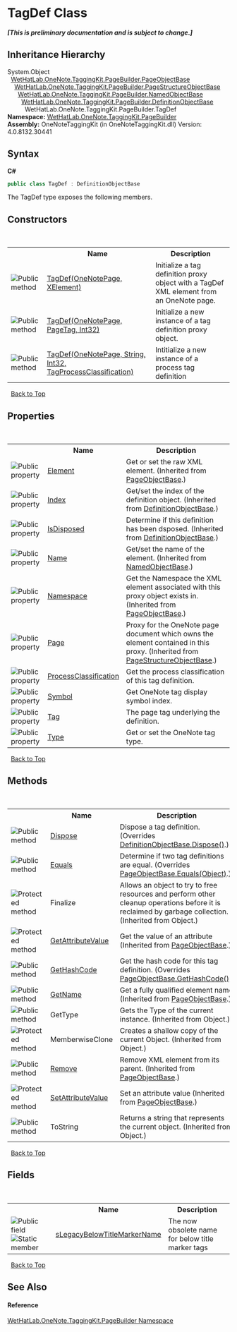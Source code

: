 # TagDef Class
 _**\[This is preliminary documentation and is subject to change.\]**_


## Inheritance Hierarchy
System.Object<br />&nbsp;&nbsp;<a href="10522ffc-023c-fe2b-d07f-22ef617cb6f6">WetHatLab.OneNote.TaggingKit.PageBuilder.PageObjectBase</a><br />&nbsp;&nbsp;&nbsp;&nbsp;<a href="9614e26d-4f3e-ec75-682e-cd6e5bcdf145">WetHatLab.OneNote.TaggingKit.PageBuilder.PageStructureObjectBase</a><br />&nbsp;&nbsp;&nbsp;&nbsp;&nbsp;&nbsp;<a href="7bde9ceb-dc08-2b51-f5fc-bd8ac9d410c3">WetHatLab.OneNote.TaggingKit.PageBuilder.NamedObjectBase</a><br />&nbsp;&nbsp;&nbsp;&nbsp;&nbsp;&nbsp;&nbsp;&nbsp;<a href="01a6f6f8-9cda-e956-272e-3b49a8fafa46">WetHatLab.OneNote.TaggingKit.PageBuilder.DefinitionObjectBase</a><br />&nbsp;&nbsp;&nbsp;&nbsp;&nbsp;&nbsp;&nbsp;&nbsp;&nbsp;&nbsp;WetHatLab.OneNote.TaggingKit.PageBuilder.TagDef<br />
**Namespace:**&nbsp;<a href="56352230-71f2-f4b7-63a8-983965663af5">WetHatLab.OneNote.TaggingKit.PageBuilder</a><br />**Assembly:**&nbsp;OneNoteTaggingKit (in OneNoteTaggingKit.dll) Version: 4.0.8132.30441

## Syntax

**C#**<br />
``` C#
public class TagDef : DefinitionObjectBase
```

The TagDef type exposes the following members.


## Constructors
&nbsp;<table><tr><th></th><th>Name</th><th>Description</th></tr><tr><td>![Public method](media/pubmethod.gif "Public method")</td><td><a href="d0c3565d-84cd-0a9e-a4d1-30b7dc6d9bb0">TagDef(OneNotePage, XElement)</a></td><td>
Initialize a tag definition proxy object with a TagDef XML element from an OneNote page.</td></tr><tr><td>![Public method](media/pubmethod.gif "Public method")</td><td><a href="da0e6e12-0ad2-25d5-5257-34bf4988a7e7">TagDef(OneNotePage, PageTag, Int32)</a></td><td>
Initialize a new instance of a tag definition proxy object.</td></tr><tr><td>![Public method](media/pubmethod.gif "Public method")</td><td><a href="88532ed2-23eb-4467-c8e2-55c34430fc8b">TagDef(OneNotePage, String, Int32, TagProcessClassification)</a></td><td>
Intitialize a new instance of a process tag definition</td></tr></table>&nbsp;
<a href="#tagdef-class">Back to Top</a>

## Properties
&nbsp;<table><tr><th></th><th>Name</th><th>Description</th></tr><tr><td>![Public property](media/pubproperty.gif "Public property")</td><td><a href="b1355277-06a2-7c7b-8423-2a3d979b9e32">Element</a></td><td>
Get or set the raw XML element.
 (Inherited from <a href="10522ffc-023c-fe2b-d07f-22ef617cb6f6">PageObjectBase</a>.)</td></tr><tr><td>![Public property](media/pubproperty.gif "Public property")</td><td><a href="a8ee8e8c-ba62-f62a-6ae7-1cc7eecb978a">Index</a></td><td>
Get/set the index of the definition object.
 (Inherited from <a href="01a6f6f8-9cda-e956-272e-3b49a8fafa46">DefinitionObjectBase</a>.)</td></tr><tr><td>![Public property](media/pubproperty.gif "Public property")</td><td><a href="b4e3d91f-53e8-19af-de3d-ef879300f1a0">IsDisposed</a></td><td>
Determine if this definition has been dsposed.
 (Inherited from <a href="01a6f6f8-9cda-e956-272e-3b49a8fafa46">DefinitionObjectBase</a>.)</td></tr><tr><td>![Public property](media/pubproperty.gif "Public property")</td><td><a href="9298a3af-e6c3-905a-d1c8-8960d9fb4deb">Name</a></td><td>
Get/set the name of the element.
 (Inherited from <a href="7bde9ceb-dc08-2b51-f5fc-bd8ac9d410c3">NamedObjectBase</a>.)</td></tr><tr><td>![Public property](media/pubproperty.gif "Public property")</td><td><a href="f3e4f694-8098-5550-71ff-8ae66afd9f7a">Namespace</a></td><td>
Get the Namespace the XML element associated with this proxy object exists in.
 (Inherited from <a href="10522ffc-023c-fe2b-d07f-22ef617cb6f6">PageObjectBase</a>.)</td></tr><tr><td>![Public property](media/pubproperty.gif "Public property")</td><td><a href="66f538ed-fce0-bfa7-f916-b2a63cf75127">Page</a></td><td>
Proxy for the OneNote page document which owns the element contained in this proxy.
 (Inherited from <a href="9614e26d-4f3e-ec75-682e-cd6e5bcdf145">PageStructureObjectBase</a>.)</td></tr><tr><td>![Public property](media/pubproperty.gif "Public property")</td><td><a href="840881ea-a6ac-83bd-8007-347165f6d184">ProcessClassification</a></td><td>
Get the process classification of this tag definition.</td></tr><tr><td>![Public property](media/pubproperty.gif "Public property")</td><td><a href="aa7f835a-c4cf-d72c-db51-9c1443436262">Symbol</a></td><td>
Get OneNote tag display symbol index.</td></tr><tr><td>![Public property](media/pubproperty.gif "Public property")</td><td><a href="439d4041-94ff-4743-5652-aa3a3ccf5926">Tag</a></td><td>
The page tag underlying the definition.</td></tr><tr><td>![Public property](media/pubproperty.gif "Public property")</td><td><a href="cf397f77-9286-d3e9-f1be-ecd296d0fe04">Type</a></td><td>
Get or set the OneNote tag type.</td></tr></table>&nbsp;
<a href="#tagdef-class">Back to Top</a>

## Methods
&nbsp;<table><tr><th></th><th>Name</th><th>Description</th></tr><tr><td>![Public method](media/pubmethod.gif "Public method")</td><td><a href="11b714f0-393e-8823-a24e-364fd8acea59">Dispose</a></td><td>
Dispose a tag definition.
 (Overrides <a href="de5dd701-01c4-08b3-3e7f-f2b4d4202c21">DefinitionObjectBase.Dispose()</a>.)</td></tr><tr><td>![Public method](media/pubmethod.gif "Public method")</td><td><a href="619345b8-6553-d086-35e6-cc2db28cf7e0">Equals</a></td><td>
Determine if two tag definitions are equal.
 (Overrides <a href="febd286e-b95d-3257-ffed-d2b4475144e4">PageObjectBase.Equals(Object)</a>.)</td></tr><tr><td>![Protected method](media/protmethod.gif "Protected method")</td><td>Finalize</td><td>
Allows an object to try to free resources and perform other cleanup operations before it is reclaimed by garbage collection.
 (Inherited from Object.)</td></tr><tr><td>![Protected method](media/protmethod.gif "Protected method")</td><td><a href="4d9c0f69-ca27-d06d-850a-46da816f98ab">GetAttributeValue</a></td><td>
Get the value of an attribute
 (Inherited from <a href="10522ffc-023c-fe2b-d07f-22ef617cb6f6">PageObjectBase</a>.)</td></tr><tr><td>![Public method](media/pubmethod.gif "Public method")</td><td><a href="30ec63f5-26a3-7836-f071-a1fc9058f69d">GetHashCode</a></td><td>
Get the hash code for this tag definition.
 (Overrides <a href="ebe970b7-5320-4551-378d-7958ca5e66fd">PageObjectBase.GetHashCode()</a>.)</td></tr><tr><td>![Public method](media/pubmethod.gif "Public method")</td><td><a href="24d1c39f-0f88-8c79-394d-4fc20eaacccb">GetName</a></td><td>
Get a fully qualified element name
 (Inherited from <a href="10522ffc-023c-fe2b-d07f-22ef617cb6f6">PageObjectBase</a>.)</td></tr><tr><td>![Public method](media/pubmethod.gif "Public method")</td><td>GetType</td><td>
Gets the Type of the current instance.
 (Inherited from Object.)</td></tr><tr><td>![Protected method](media/protmethod.gif "Protected method")</td><td>MemberwiseClone</td><td>
Creates a shallow copy of the current Object.
 (Inherited from Object.)</td></tr><tr><td>![Public method](media/pubmethod.gif "Public method")</td><td><a href="038c07b4-81ab-47d2-e16c-516917687b3a">Remove</a></td><td>
Remove XML element from its parent.
 (Inherited from <a href="10522ffc-023c-fe2b-d07f-22ef617cb6f6">PageObjectBase</a>.)</td></tr><tr><td>![Protected method](media/protmethod.gif "Protected method")</td><td><a href="77d51981-a0cd-15e4-5ea7-0f1dc3d61657">SetAttributeValue</a></td><td>
Set an attribute value
 (Inherited from <a href="10522ffc-023c-fe2b-d07f-22ef617cb6f6">PageObjectBase</a>.)</td></tr><tr><td>![Public method](media/pubmethod.gif "Public method")</td><td>ToString</td><td>
Returns a string that represents the current object.
 (Inherited from Object.)</td></tr></table>&nbsp;
<a href="#tagdef-class">Back to Top</a>

## Fields
&nbsp;<table><tr><th></th><th>Name</th><th>Description</th></tr><tr><td>![Public field](media/pubfield.gif "Public field")![Static member](media/static.gif "Static member")</td><td><a href="4cbe9c30-64ab-a157-df35-41569b493a3e">sLegacyBelowTitleMarkerName</a></td><td>
The now obsolete name for below title marker tags</td></tr></table>&nbsp;
<a href="#tagdef-class">Back to Top</a>

## See Also


#### Reference
<a href="56352230-71f2-f4b7-63a8-983965663af5">WetHatLab.OneNote.TaggingKit.PageBuilder Namespace</a><br />